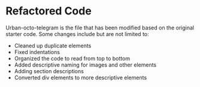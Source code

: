 # Refactored Code

Urban-octo-telegram is the file that has been modified based on the original starter code. Some changes include but are not limited to:
 - Cleaned up duplicate elements
 - Fixed indentations
 - Organized the code to read from top to bottom
 - Added descriptive naming for images and other elements
 - Adding section descriptions
 - Converted div elements to more descriptive elements
